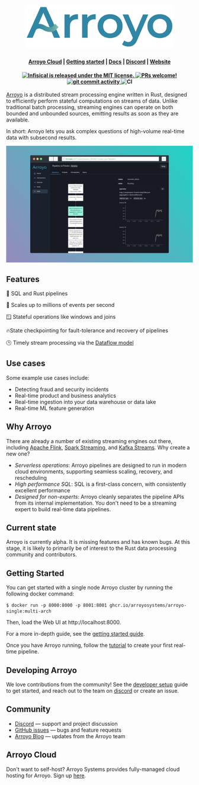 
<h1 align="center">
    <img src="docs/images/arroyo_logo.png" width="400px" alt="Arroyo" />
</h1>


<h4 align="center">
  <a href="https://arroyo.dev/">Arroyo Cloud</a> |
  <a href="https://doc.arroyo.dev/getting-started">Getting started</a> |
  <a href="https://doc.arroyo.dev">Docs</a> |
  <a href="https://discord.gg/cjCr5rVmyR">Discord</a> |
  <a href="https://arroyo.dev">Website</a>
</h4>

<h4 align="center">
  <a href="https://github.com/ArroyoSystems/arroyo/blob/main/LICENSE">
    <img src="https://img.shields.io/badge/license-MIT-blue.svg" alt="Infisical is released under the MIT license." />
  </a>
  <a href="https://github.com/ArroyoSystems/arroyo/blob/main/CONTRIBUTING.md">
    <img src="https://img.shields.io/badge/PRs-Welcome-brightgreen" alt="PRs welcome!" />
  </a>
  <a href="https://github.com/Infisical/infisical/issues">
    <img src="https://img.shields.io/github/commit-activity/m/ArroyoSystems/arroyo" alt="git commit activity" />
  </a>
  <img alt="CI" src="https://github.com/ArroyoSystems/arroyo/actions/workflows/ci.yml/badge.svg">
</h4>


[Arroyo](https://arroyo.dev) is a distributed stream processing engine written in Rust, designed to efficiently
perform stateful computations on streams of data. Unlike traditional batch processing, streaming engines can operate
on both bounded and unbounded sources, emitting results as soon as they are available.

In short: Arroyo lets you ask complex questions of high-volume real-time data with subsecond results.

![running job](docs/images/header_image.png)

## Features

🦀 SQL and Rust pipelines

🚀 Scales up to millions of events per second

🪟 Stateful operations like windows and joins

🔥State checkpointing for fault-tolerance and recovery of pipelines

🕒 Timely stream processing via the [Dataflow model](https://www.oreilly.com/radar/the-world-beyond-batch-streaming-101/)

## Use cases

Some example use cases include:

* Detecting fraud and security incidents
* Real-time product and business analytics
* Real-time ingestion into your data warehouse or data lake
* Real-time ML feature generation

## Why Arroyo

There are already a number of existing streaming engines out there, including [Apache Flink](https://flink.apache.org),
[Spark Streaming](https://spark.apache.org/docs/latest/streaming-programming-guide.html), and
[Kafka Streams](https://kafka.apache.org/documentation/streams/). Why create a new one?

* _Serverless operations_: Arroyo pipelines are designed to run in modern cloud environments, supporting seamless scaling,
    recovery, and rescheduling
* _High performance SQL_: SQL is a first-class concern, with consistently excellent performance
* _Designed for non-experts_: Arroyo cleanly separates the pipeline APIs from its internal implementation. You don't
    need to be a streaming expert to build real-time data pipelines.

## Current state

Arroyo is currently alpha. It is missing features and has known bugs. At this stage, it is likely to primarily be of
interest to the Rust data processing community and contributors.

## Getting Started
You can get started with a single node Arroyo cluster by running the following docker command:

```
$ docker run -p 8000:8000 -p 8001:8001 ghcr.io/arroyosystems/arroyo-single:multi-arch
```

Then, load the Web UI at http://localhost:8000.

For a more in-depth guide, see the [getting started guide](https://doc.arroyo.dev/getting-started).

Once you have Arroyo running, follow the [tutorial](https://doc.arroyo.dev/tutorial) to create your first real-time
pipeline.

## Developing Arroyo

We love contributions from the community! See the [developer setup](https://doc.arroyo.dev/developing/dev-setup) guide
to get started, and reach out to the team on [discord](https://discord.gg/cjCr5rVmyR) or create an issue.

## Community

* [Discord](https://discord.gg/cjCr5rVmyR) &mdash; support and project discussion
* [GitHub issues](https://github.com/ArroyoSystems/arroyo/issues) &mdash; bugs and feature requests
* [Arroyo Blog](https://arroyo.dev/blog) &mdash; updates from the Arroyo team

## Arroyo Cloud

Don't want to self-host? Arroyo Systems provides fully-managed cloud hosting for Arroyo. Sign up
[here](https://arroyo.dev).
